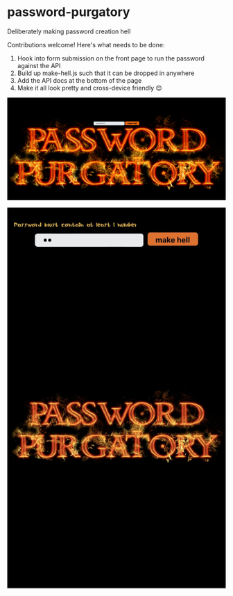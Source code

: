 # password-purgatory
Deliberately making password creation hell

Contributions welcome! Here's what needs to be done:

1. Hook into form submission on the front page to run the password against the API
2. Build up make-hell.js such that it can be dropped in anywhere
3. Add the API docs at the bottom of the page
4. Make it all look pretty and cross-device friendly 😊

![purgatory_1](https://github.com/ahanna334/password-purgatory/blob/main/photo_1.png)

![purgatory_2](https://github.com/ahanna334/password-purgatory/blob/main/photo_2.jpg)
